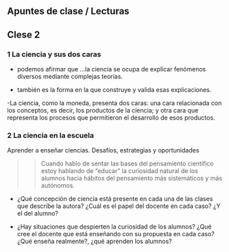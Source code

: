 ## Apuntes de clase / Lecturas

## Clese 2
### 1 La ciencia y sus dos caras
- podemos afirmar que ...la ciencia se ocupa de explicar fenómenos diversos mediante complejas teorías.

- también es la forma en la que construye y valida esas explicaciones.

-La ciencia, como la moneda, presenta dos caras: una cara relacionada con los conceptos, es decir, los productos de la ciencia; y otra cara que representa los procesos que permitieron el desarrollo de esos productos.

### 2 La ciencia en la escuela

Aprender a enseñar ciencias. Desafíos, estrategias y oportunidades

>> Cuando hablo de sentar las bases del pensamiento científico estoy hablando de “educar” la curiosidad natural de los alumnos hacia hábitos del pensamiento más sistemáticos y más autónomos.



-  ¿Qué concepción de ciencia está presente en cada una de las clases que describe la autora? ¿Cuál es el papel del docente en cada caso? ¿Y el del alumno?

- ¿Hay situaciones que despierten la curiosidad de los alumnos? ¿Qué cree el docente que está enseñando con su propuesta en cada caso? ¿Qué enseña realmente?, ¿qué aprenden los alumnos? 
